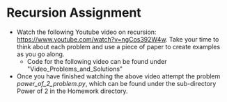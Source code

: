 # Recursion Assignment
- Watch the following Youtube video on recursion: https://www.youtube.com/watch?v=ngCos392W4w. Take your time to think about each problem and use a piece of paper to create examples as you go along.
    - Code for the following video can be found under "Video_Problems_and_Solutions"
- Once you have finished watching the above video attempt the problem *power_of_2_problem.py*, which can be found under the sub-directory Power of 2 in the Homework directory.